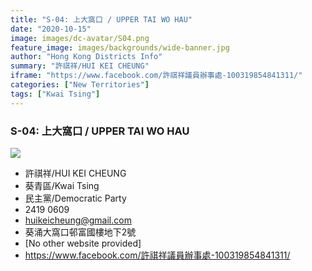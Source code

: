 ```yaml
---
title: "S-04: 上大窩口 / UPPER TAI WO HAU"
date: "2020-10-15"
image: images/dc-avatar/S04.png
feature_image: images/backgrounds/wide-banner.jpg
author: "Hong Kong Districts Info"
summary: "許祺祥/HUI KEI CHEUNG"
iframe: "https://www.facebook.com/許祺祥議員辦事處-100319854841311/"
categories: ["New Territories"]
tags: ["Kwai Tsing"]
---
```


### S-04: 上大窩口 / UPPER TAI WO HAU  
![](/images/dc-avatar/S04.png)  

 - 許祺祥/HUI KEI CHEUNG  
 - 葵青區/Kwai Tsing  
 - 民主黨/Democratic Party  
 - 2419 0609  
 - huikeicheung@gmail.com  
 - 葵涌大窩口邨富國樓地下2號  
 - [No other website provided]  
 - https://www.facebook.com/許祺祥議員辦事處-100319854841311/
